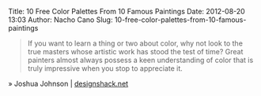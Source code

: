 Title: 10 Free Color Palettes From 10 Famous Paintings
Date: 2012-08-20 13:03
Author: Nacho Cano
Slug: 10-free-color-palettes-from-10-famous-paintings

> If you want to learn a thing or two about color, why not look to the
> true masters whose artistic work has stood the test of time? Great
> painters almost always possess a keen understanding of color that is
> truly impressive when you stop to appreciate it.

» Joshua Johnson | [designshack.net][]

  [designshack.net]: http://designshack.net/articles/inspiration/10-free-color-palettes-from-10-famous-paintings/
    "10 Free Color Palettes From 10 Famous Paintings"
